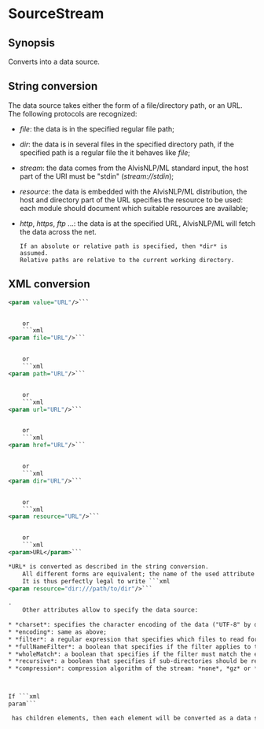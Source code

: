 # SourceStream

## Synopsis

Converts into a data source.

## String conversion

The data source takes either the form of a file/directory path, or an URL. The following protocols are recognized:
      
* *file*: the data is in the specified regular file path;
* *dir*: the data is in several files in the specified directory path, if the specified path is a regular file the it behaves like *file*;
* *stream*: the data comes from the AlvisNLP/ML standard input, the host part of the URI must be "stdin" (*stream://stdin*);
* *resource*: the data is embedded with the AlvisNLP/ML distribution, the host and directory part of the URL specifies the resource to be used: each module should document which suitable resources are available;
* *http*, *https*, *ftp* ...: the data is at the specified URL, AlvisNLP/ML will fetch the data across the net.


      If an absolute or relative path is specified, then *dir* is assumed.
      Relative paths are relative to the current working directory.
      

## XML conversion

```xml
<param value="URL"/>```


	or
	```xml
<param file="URL"/>```


	or
	```xml
<param path="URL"/>```


	or
	```xml
<param url="URL"/>```


	or
	```xml
<param href="URL"/>```


	or
	```xml
<param dir="URL"/>```


	or
	```xml
<param resource="URL"/>```


	or
	```xml
<param>URL</param>```

*URL* is converted as described in the string conversion.
	All different forms are equivalent; the name of the used attribute has no influence on the data source type.
	It is thus perfectly legal to write ```xml
<param resource="dir:///path/to/dir"/>```

.
	Other attributes allow to specify the data source:
	
* *charset*: specifies the character encoding of the data ("UTF-8" by default);
* *encoding*: same as above;
* *filter*: a regular expression that specifies which files to read for the *dir* scheme (no filter by default);
* *fullNameFilter*: a boolean that specifies if the filter applies to the full name of the files in the directory (false by default: the filter applies to the file name);
* *wholeMatch*: a boolean that specifies if the filter must match the entire name (or full name) of the file in the directory (false by default: the regular expression is searched within the file name);
* *recursive*: a boolean that specifies if sub-directories should be read in the *dir* scheme (false by default);
* *compression*: compression algorithm of the stream: *none*, *gz* or *gzip* (none by default);



If ```xml
param```

 has children elements, then each element will be converted as a data source. The resulting is the concatenation of all data sources.


